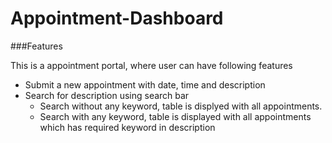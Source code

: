 # Appointment-Dashboard

###Features

This is a appointment portal, where user can have following features
- Submit a new appointment with date, time and description 
- Search for description using search bar 
	- Search without any keyword, table is displyed with all appointments. 
	- Search with any keyword, table is displayed with all appointments which has required keyword in description